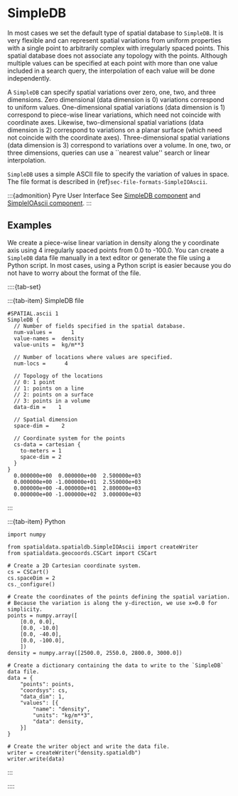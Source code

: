 # SimpleDB

In most cases we set the default type of spatial database to `SimpleDB`.
It is very flexible and can represent spatial variations from uniform properties with a single point to arbitrarily complex with irregularly spaced points.
This spatial database does not associate any topology with the points.
Although multiple values can be specified at each point with more than one value included in a search query, the interpolation of each value will be done independently.

A `SimpleDB` can specify spatial variations over zero, one, two, and three dimensions.
Zero dimensional (data dimension is 0) variations correspond to uniform values.
One-dimensional spatial variations (data dimension is 1) correspond to piece-wise linear variations, which need not coincide with coordinate axes.
Likewise, two-dimensional spatial variations (data dimension is 2) correspond to variations on a planar surface (which need not coincide with the coordinate axes).
Three-dimensional spatial variations (data dimension is 3) correspond to variations over a volume.
In one, two, or three dimensions, queries can use a ``nearest value'' search or linear interpolation.

`SimpleDB` uses a simple ASCII file to specify the variation of values in space.
The file format is described in {ref}`sec-file-formats-SimpleIOAscii`.

:::{admonition} Pyre User Interface
See [SimpleDB component](../components/spatialdb/SimpleDB.md) and [SimpleIOAscii component](../components/spatialdb/SimpleIOAscii.md).
:::

## Examples

We create a piece-wise linear variation in density along the y coordinate axis using 4 irregularly spaced points from 0.0 to -100.0.
You can create a `SimpleDB` data file manually in a text editor or generate the file using a Python script.
In most cases, using a Python script is easier because you do not have to worry about the format of the file.

::::{tab-set}

:::{tab-item} SimpleDB file

```{code-block} c++
#SPATIAL.ascii 1
SimpleDB {
  // Number of fields specified in the spatial database.  
  num-values =      1
  value-names =  density
  value-units =  kg/m**3

  // Number of locations where values are specified.
  num-locs =      4

  // Topology of the locations
  // 0: 1 point
  // 1: points on a line
  // 2: points on a surface
  // 3: points in a volume
  data-dim =    1

  // Spatial dimension
  space-dim =    2

  // Coordinate system for the points
  cs-data = cartesian {
    to-meters = 1
    space-dim = 2
  }
}
  0.000000e+00  0.000000e+00  2.500000e+03
  0.000000e+00 -1.000000e+01  2.550000e+03
  0.000000e+00 -4.000000e+01  2.800000e+03
  0.000000e+00 -1.000000e+02  3.000000e+03
```

:::

:::{tab-item} Python

```{code-block} python
import numpy

from spatialdata.spatialdb.SimpleIOAscii import createWriter
from spatialdata.geocoords.CSCart import CSCart

# Create a 2D Cartesian coordinate system.
cs = CSCart()
cs.spaceDim = 2
cs._configure()

# Create the coordinates of the points defining the spatial variation.
# Because the variation is along the y-direction, we use x=0.0 for simplicity.
points = numpy.array([
    [0.0, 0.0],
    [0.0, -10.0]
    [0.0, -40.0],
    [0.0, -100.0],
    ])
density = numpy.array([2500.0, 2550.0, 2800.0, 3000.0])

# Create a dictionary containing the data to write to the `SimpleDB` data file.
data = {
    "points": points,
    "coordsys": cs,
    "data_dim": 1,
    "values": [{
        "name": "density",
        "units": "kg/m**3",
        "data": density,
    }]
}

# Create the writer object and write the data file.
writer = createWriter("density.spatialdb")
writer.write(data)
```

:::

::::